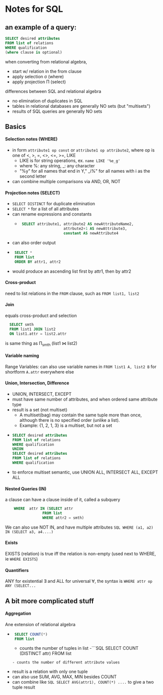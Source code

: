 # Notes for SQL

## an example of a query: 
``` SQL
SELECT desired attributes
FROM list of relations
WHERE qualification
(where clause is optional)
```

when converting from relational algebra, 
 - start w/ relation in the from clause
 - apply selection &sigma; (where)
 - apply projection &Pi; (select)
 
 differences between SQL and relational algebra
 - no elimination of duplicates in SQL
 - tables in relational databases are generally NO sets (but "multisets")
 - results of SQL queries are generally NO sets
## Basics
#### Selection notes (WHERE)
- in form `attribute1 op const` or `attribute1 op attribute2`, where op is one of <, >, =, <>, <=, >=, LIKE
  - LIKE is for string operations, ex. `name LIKE '%e_g'`
  - where %: any string, \_: any character
  - "%y" for all names that end in Y," \_i%" for all names with i as the second letter
- can combine multiple comparisons via AND, OR, NOT 
#### Projection notes (SELECT)
- `SELECT DISTINCT` for duplicate elimination
- `SELECT *` for a list of all attributes
- can rename expressions and constants
  - ``` SQL
     SELECT attribute1, attribute2 AS newAttributeName2,
                        attrbute2+1 AS newAttribute3,
                        constant AS newAttribute4
    ```
- can also order output
 - ``` SQL
    SELECT *
    FROM list 
    ORDER BY attr1, attr2
   ```
 - would produce an ascending list first by attr1, then by attr2
 #### Cross-product
 need to list relations in the `FROM` clause, such as `FROM list1, list2`
 #### Join
 equals cross-product and selection
 ``` SQL
   SELECT smth
   FROM list1 JOIN list2
   ON list1.attr = list2.attr
   ```
 is same thing as &Pi;<sub>smth</sub>  (list1 &bowtie; list2) 
#### Variable naming
Range Variables: can also use variable names in `FROM list1 A, list2 B` for shortform `A.attr` everywhere else
#### Union, Intersection, Difference
- UNION, INTERSECT, EXCEPT
- must have same number of attributes, and when ordered same attribute type 
- result is a set (not multiset)
  - A multiset(bag) may contain the same tuple more than once, although there is no specified order (unlike a list). 
  - Example: {1, 2, 1, 3} is a multiset, but not a set
- ``` SQL
  SELECT desired attributes
  FROM list of relations
  WHERE qualification
  UNION
  SELECT desired attributes
  FROM list of relations
  WHERE qualification
  ```
- to enforce multiset semantic, use UNION ALL, INTERSECT ALL, EXCEPT ALL

#### Nested Queries (IN)
a clause can have a clause inside of it, called a subquery
``` SQL
    WHERE  attr IN (SELECT attr 
                 FROM list 
                 WHERE attr2 = smth)
```
We can also use NOT IN, and have multiple attributes ```SQL WHERE (a1, a2) IN (SELECT a3, a4....)```

#### Exists
EXISTS (relation) is true iff the relation is non-empty
(used next to WHERE, ie `WHERE EXISTS`)

#### Quantifiers 
ANY for existential &exist; and ALL for universal &forall;, the syntax is `WHERE attr op ANY (SELECT...`

## A bit more complicated stuff
#### Aggregation
Ane extension of relational algebra
- ```SQL
   SELECT COUNT(*)
   FROM list
  ```
  - counts the number of tuples in list
-```SQL
   SELECT COUNT (DISTINCT attr)
   FROM list
  ``` 
  - counts the number of different attribute values
- result is a relation with only one tuple
- can also use SUM, AVG, MAX, MIN besides COUNT 
- can combine like ```SQL SELECT AVG(attr1), COUNT(*) ....``` to give a two tuple result
  
